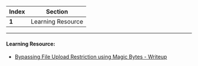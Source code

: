 Index | Section
---   | ---
**1** | Learning Resource

---

#### Learning Resource:

* [Bypassing File Upload Restriction using Magic Bytes - Writeup](https://systemweakness.com/bypassing-file-upload-restriction-using-magic-bytes-eb13e801f264)
